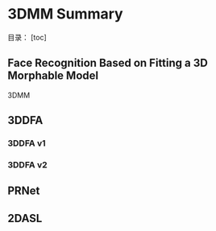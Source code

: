 # 3DMM Summary
目录：
[toc]

## Face Recognition Based on Fitting a 3D Morphable Model
3DMM

## 3DDFA
### 3DDFA v1
### 3DDFA v2

## PRNet

## 2DASL
